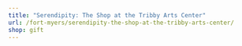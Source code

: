 ```yaml
---
title: "Serendipity: The Shop at the Tribby Arts Center"
url: /fort-myers/serendipity-the-shop-at-the-tribby-arts-center/
shop: gift
---
```

